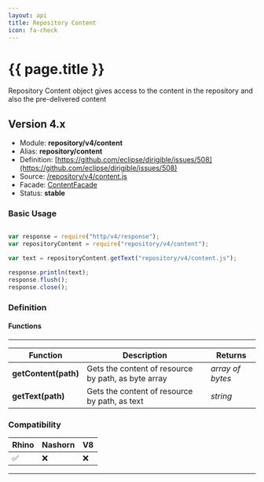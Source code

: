 ```yaml
---
layout: api
title: Repository Content
icon: fa-check
---
```


{{ page.title }}
===

Repository Content object gives access to the content in the repository and also the pre-delivered content

Version 4.x
---

- Module: **repository/v4/content**
- Alias: **repository/content**
- Definition: [https://github.com/eclipse/dirigible/issues/508](https://github.com/eclipse/dirigible/issues/508)
- Source: [/repository/v4/content.js](https://github.com/dirigiblelabs/api-repository/blob/master/repository/v4/content.js)
- Facade: [ContentFacade](https://github.com/eclipse/dirigible/blob/master/api/api-facade/api-repository/src/main/java/org/eclipse/dirigible/api/v3/repository/ContentFacade.java)
- Status: **stable**


### Basic Usage

```javascript

var response = require("http/v4/response");
var repositoryContent = require("repository/v4/content");

var text = repositoryContent.getText("repository/v4/content.js");

response.println(text);
response.flush();
response.close();

```

### Definition

#### Functions

---

Function     | Description | Returns
------------ | ----------- | --------
**getContent(path)**   | Gets the content of resource by path, as byte array | *array of bytes*
**getText(path)**   | Gets the content of resource by path, as text | *string*

### Compatibility

Rhino | Nashorn | V8
----- | ------- | --------
 ✅  | ❌  | ❌

---
